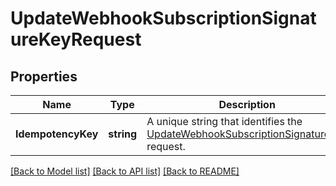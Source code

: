 # UpdateWebhookSubscriptionSignatureKeyRequest

## Properties
Name | Type | Description | Notes
------------ | ------------- | ------------- | -------------
**IdempotencyKey** | **string** | A unique string that identifies the [UpdateWebhookSubscriptionSignatureKey](api-endpoint:WebhookSubscriptions-UpdateWebhookSubscriptionSignatureKey) request. | [optional] [default to null]

[[Back to Model list]](../README.md#documentation-for-models) [[Back to API list]](../README.md#documentation-for-api-endpoints) [[Back to README]](../README.md)

